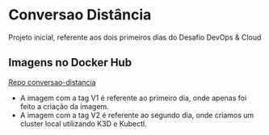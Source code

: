 # Conversao Distância

Projeto inicial, referente aos dois primeiros dias do Desafio DevOps & Cloud

## Imagens no Docker Hub

[Repo conversao-distancia](https://hub.docker.com/repository/docker/jacsonrsasse96/conversao-distancia/general)

 - A imagem com a tag V1 é referente ao primeiro dia, onde apenas foi feito a criação da imagem.
 - A imagem com a tag V2 é referente ao segundo dia, onde criamos um cluster local utilizando K3D e Kubectl.